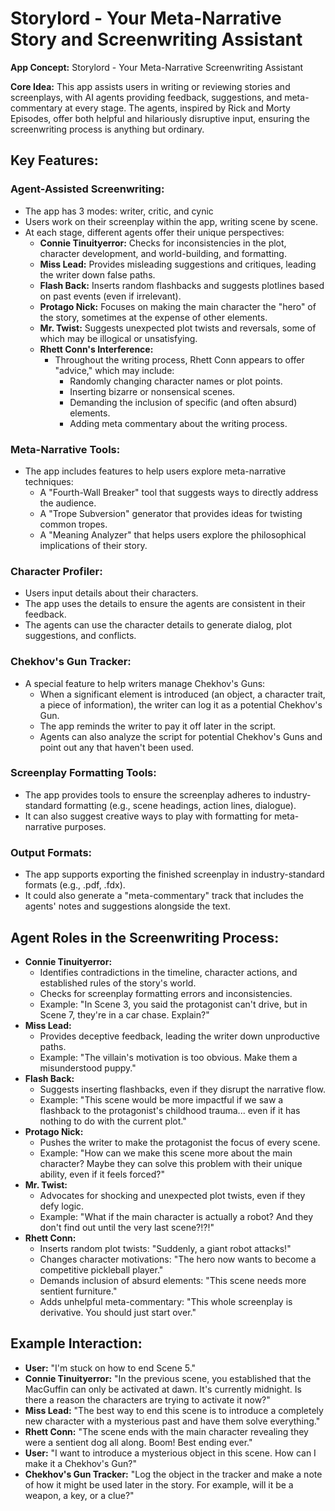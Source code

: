# Storylord - Your Meta-Narrative Story and Screenwriting Assistant

**App Concept:** Storylord - Your Meta-Narrative Screenwriting Assistant

**Core Idea:** This app assists users in writing or reviewing stories and screenplays, with AI agents providing feedback, suggestions, and meta-commentary at every stage. The agents, inspired by Rick and Morty Episodes, offer both helpful and hilariously disruptive input, ensuring the screenwriting process is anything but ordinary.

## Key Features:

### Agent-Assisted Screenwriting:

* The app has 3 modes: writer, critic, and cynic
* Users work on their screenplay within the app, writing scene by scene.
* At each stage, different agents offer their unique perspectives:
    * **Connie Tinuityerror:** Checks for inconsistencies in the plot, character development, and world-building, and formatting.
    * **Miss Lead:** Provides misleading suggestions and critiques, leading the writer down false paths.
    * **Flash Back:** Inserts random flashbacks and suggests plotlines based on past events (even if irrelevant).
    * **Protago Nick:** Focuses on making the main character the "hero" of the story, sometimes at the expense of other elements.
    * **Mr. Twist:** Suggests unexpected plot twists and reversals, some of which may be illogical or unsatisfying.
    * **Rhett Conn's Interference:**
        * Throughout the writing process, Rhett Conn appears to offer "advice," which may include:
            * Randomly changing character names or plot points.
            * Inserting bizarre or nonsensical scenes.
            * Demanding the inclusion of specific (and often absurd) elements.
            * Adding meta commentary about the writing process.

### Meta-Narrative Tools:

* The app includes features to help users explore meta-narrative techniques:
    * A "Fourth-Wall Breaker" tool that suggests ways to directly address the audience.
    * A "Trope Subversion" generator that provides ideas for twisting common tropes.
    * A "Meaning Analyzer" that helps users explore the philosophical implications of their story.

### Character Profiler:

* Users input details about their characters.
* The app uses the details to ensure the agents are consistent in their feedback.
* The agents can use the character details to generate dialog, plot suggestions, and conflicts.

### Chekhov's Gun Tracker:

* A special feature to help writers manage Chekhov's Guns:
    * When a significant element is introduced (an object, a character trait, a piece of information), the writer can log it as a potential Chekhov's Gun.
    * The app reminds the writer to pay it off later in the script.
    * Agents can also analyze the script for potential Chekhov's Guns and point out any that haven't been used.

### Screenplay Formatting Tools:

* The app provides tools to ensure the screenplay adheres to industry-standard formatting (e.g., scene headings, action lines, dialogue).
* It can also suggest creative ways to play with formatting for meta-narrative purposes.

### Output Formats:

* The app supports exporting the finished screenplay in industry-standard formats (e.g., .pdf, .fdx).
* It could also generate a "meta-commentary" track that includes the agents' notes and suggestions alongside the text.

## Agent Roles in the Screenwriting Process:

* **Connie Tinuityerror:**
    * Identifies contradictions in the timeline, character actions, and established rules of the story's world.
    * Checks for screenplay formatting errors and inconsistencies.
    * Example: "In Scene 3, you said the protagonist can't drive, but in Scene 7, they're in a car chase. Explain?"
* **Miss Lead:**
    * Provides deceptive feedback, leading the writer down unproductive paths.
    * Example: "The villain's motivation is too obvious. Make them a misunderstood puppy."
* **Flash Back:**
    * Suggests inserting flashbacks, even if they disrupt the narrative flow.
    * Example: "This scene would be more impactful if we saw a flashback to the protagonist's childhood trauma... even if it has nothing to do with the current plot."
* **Protago Nick:**
    * Pushes the writer to make the protagonist the focus of every scene.
    * Example: "How can we make this scene more about the main character? Maybe they can solve this problem with their unique ability, even if it feels forced?"
* **Mr. Twist:**
    * Advocates for shocking and unexpected plot twists, even if they defy logic.
    * Example: "What if the main character is actually a robot? And they don't find out until the very last scene?!?!"
* **Rhett Conn:**
    * Inserts random plot twists: "Suddenly, a giant robot attacks!"
    * Changes character motivations: "The hero now wants to become a competitive pickleball player."
    * Demands inclusion of absurd elements: "This scene needs more sentient furniture."
    * Adds unhelpful meta-commentary: "This whole screenplay is derivative. You should just start over."

## Example Interaction:

* **User:** "I'm stuck on how to end Scene 5."
* **Connie Tinuityerror:** "In the previous scene, you established that the MacGuffin can only be activated at dawn. It's currently midnight. Is there a reason the characters are trying to activate it now?"
* **Miss Lead:** "The best way to end this scene is to introduce a completely new character with a mysterious past and have them solve everything."
* **Rhett Conn:** "The scene ends with the main character revealing they were a sentient dog all along. Boom! Best ending ever."
* **User:** "I want to introduce a mysterious object in this scene. How can I make it a Chekhov's Gun?"
* **Chekhov's Gun Tracker:** "Log the object in the tracker and make a note of how it might be used later in the story. For example, will it be a weapon, a key, or a clue?"
